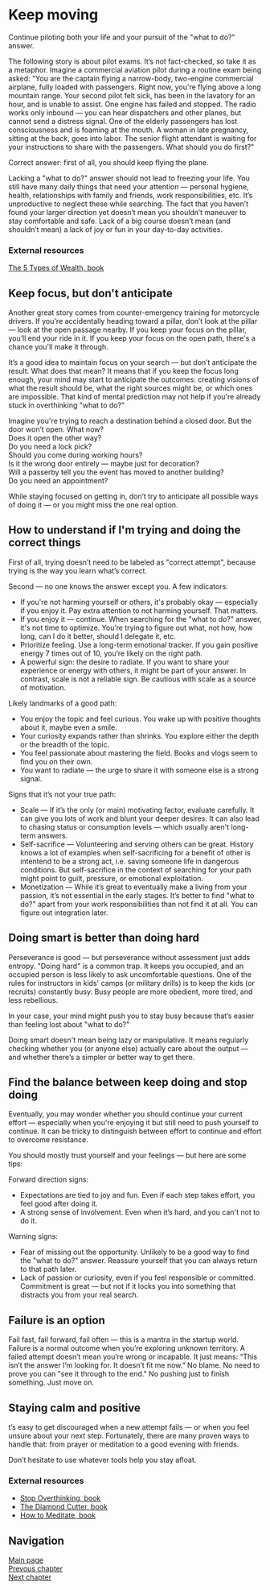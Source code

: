 # Keep moving
Continue piloting both your life and your pursuit of the "what to do?" answer.

The following story is about pilot exams. It’s not fact-checked, so take it as a metaphor. Imagine a commercial aviation pilot during a routine exam being asked:
"You are the captain flying a narrow-body, two-engine commercial airplane, fully loaded with passengers. Right now, you're flying above a long mountain range. Your second pilot felt sick, has been in the lavatory for an hour, and is unable to assist. One engine has failed and stopped. The radio works only inbound — you can hear dispatchers and other planes, but cannot send a distress signal. One of the elderly passengers has lost consciousness and is foaming at the mouth. A woman in late pregnancy, sitting at the back, goes into labor. The senior flight attendant is waiting for your instructions to share with the passengers. What should you do first?"

Correct answer: first of all, you should keep flying the plane.

Lacking a "what to do?" answer should not lead to freezing your life. You still have many daily things that need your attention — personal hygiene, health, relationships with family and friends, work responsibilities, etc. It’s unproductive to neglect these while searching. The fact that you haven’t found your larger direction yet doesn’t mean you shouldn’t maneuver to stay comfortable and safe. Lack of a big course doesn’t mean (and shouldn’t mean) a lack of joy or fun in your day-to-day activities.

### External resources
[The 5 Types of Wealth, book](https://www.the5typesofwealth.com/)

## Keep focus, but don't anticipate 
Another great story comes from counter-emergency training for motorcycle drivers. If you're accidentally heading toward a pillar, don’t look at the pillar — look at the open passage nearby. If you keep your focus on the pillar, you’ll end your ride in it. If you keep your focus on the open path, there's a chance you'll make it through.

It’s a good idea to maintain focus on your search — but don’t anticipate the result. What does that mean? It means that if you keep the focus long enough, your mind may start to anticipate the outcomes: creating visions of what the result should be, what the right sources might be, or which ones are impossible. That kind of mental prediction may not help if you're already stuck in overthinking "what to do?"

Imagine you're trying to reach a destination behind a closed door. But the door won’t open. What now?  
Does it open the other way?  
Do you need a lock pick?  
Should you come during working hours?   
Is it the wrong door entirely — maybe just for decoration?  
Will a passerby tell you the event has moved to another building?  
Do you need an appointment?  

While staying focused on getting in, don’t try to anticipate all possible ways of doing it — or you might miss the one real option.

## How to understand if I'm trying and doing the correct things
First of all, trying doesn’t need to be labeled as "correct attempt", because trying is the way you learn what’s correct.

Second — no one knows the answer except you. A few indicators:
* If you're not harming yourself or others, it's probably okay — especially if you enjoy it. Pay extra attention to not harming yourself. That matters.
* If you enjoy it — continue. When searching for the "what to do?" answer, it's not time to optimize. You’re trying to figure out what, not how, how long, can I do it better, should I delegate it, etc.
* Prioritize feeling. Use a long-term emotional tracker. If you gain positive energy 7 times out of 10, you’re likely on the right path.
* A powerful sign: the desire to radiate. If you want to share your experience or energy with others, it might be part of your answer. In contrast, scale is not a reliable sign. Be cautious with scale as a source of motivation.

Likely landmarks of a good path:
* You enjoy the topic and feel curious. You wake up with positive thoughts about it, maybe even a smile.
* Your curiosity expands rather than shrinks. You explore either the depth or the breadth of the topic.
* You feel passionate about mastering the field. Books and vlogs seem to find you on their own.
* You want to radiate — the urge to share it with someone else is a strong signal. 

Signs that it’s not your true path:
* Scale — If it’s the only (or main) motivating factor, evaluate carefully. It can give you lots of work and blunt your deeper desires. It can also lead to chasing status or consumption levels — which usually aren't long-term answers.
* Self-sacrifice — Volunteering and serving others can be great. History knows a lot of examples when self-sacrificing for a benefit of other is intentend to be a strong act, i.e. saving someone life in dangerous conditions. But self-sacrifice in the context of searching for your path might point to guilt, pressure, or emotional exploitation.
* Monetization — While it’s great to eventually make a living from your passion, it’s not essential in the early stages. It’s better to find "what to do?" apart from your work responsibilities than not find it at all. You can figure out integration later.


## Doing smart is better than doing hard
Perseverance is good — but perseverance without assessment just adds entropy. "Doing hard" is a common trap. It keeps you occupied, and an occupied person is less likely to ask uncomfortable questions. One of the rules for instructors in kids' camps (or military drills) is to keep the kids (or recruits) constantly busy. Busy people are more obedient, more tired, and less rebellious.

In your case, your mind might push you to stay busy because that’s easier than feeling lost about "what to do?"

Doing smart doesn't mean being lazy or manipulative. It means regularly checking whether you (or anyone else) actually care about the output — and whether there’s a simpler or better way to get there.

## Find the balance between keep doing and stop doing
Eventually, you may wonder whether you should continue your current effort — especially when you're enjoying it but still need to push yourself to continue. It can be tricky to distinguish between effort to continue and effort to overcome resistance.

You should mostly trust yourself and your feelings — but here are some tips:

Forward direction signs: 
* Expectations are tied to joy and fun. Even if each step takes effort, you feel good after doing it.
* A strong sense of involvement. Even when it’s hard, and you can't not to do it. 

Warning signs: 
* Fear of missing out the opportunity. Unlikely to be a good way to find the "what to do?" answer. Reassure yourself that you can always return to that path later.
* Lack of passion or curiosity, even if you feel responsible or committed. Commitment is great — but not if it locks you into something that distracts you from your real search.

## Failure is an option
Fail fast, fail forward, fail often — this is a mantra in the startup world. Failure is a normal outcome when you’re exploring unknown territory. A failed attempt doesn’t mean you’re wrong or incapable. It just means: “This isn’t the answer I’m looking for. It doesn’t fit me now.” No blame. No need to prove you can "see it through to the end." No pushing just to finish something. Just move on.

## Staying calm and positive
t’s easy to get discouraged when a new attempt fails — or when you feel unsure about your next step. Fortunately, there are many proven ways to handle that: from prayer or meditation to a good evening with friends.

Don’t hesitate to use whatever tools help you stay afloat.

### External resources
* [Stop Overthinking, book](https://www.amazon.com/Stop-Overthinking-Techniques-Declutter-Emotional/dp/B08XLLF3PG/)
* [The Diamond Cutter, book](https://www.amazon.com/Diamond-Cutter-Buddha-Managing-Business/dp/038552868X/)
* [How to Meditate, book](https://www.amazon.com/How-Meditate-Practical-Making-Friends/dp/1683648420/)

## Navigation
[Main page](/README.md)  
[Prevous chapter](/docs/start_moving.md)  
[Next chapter](/docs/inspect.md)  